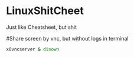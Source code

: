 # LinuxShitCheet
Just like Cheatsheet, but shit

#Share screen by vnc, but without logs in terminal
```bash
x0vncserver & disown
```
